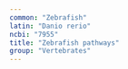 ```yaml
---
common: "Zebrafish"
latin: "Danio rerio"
ncbi: "7955"
title: "Zebrafish pathways"
group: "Vertebrates"
---
```

